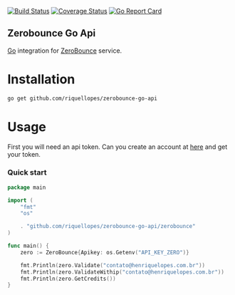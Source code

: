 [![Build Status](https://travis-ci.org/riquellopes/zerobounce-go-api.svg?branch=master)](https://travis-ci.org/riquellopes/zerobounce-go-api)
[![Coverage Status](https://coveralls.io/repos/github/riquellopes/zerobounce-go-api/badge.svg?branch=master)](https://coveralls.io/github/riquellopes/zerobounce-go-api?branch=master)
[![Go Report Card](https://goreportcard.com/badge/github.com/riquellopes/zerobounce-go-api)](https://goreportcard.com/report/github.com/riquellopes/zerobounce-go-api)

Zerobounce Go Api
-----------------
[Go](http://golang.org) integration for [ZeroBounce](https://www.zerobounce.net/) service.

# Installation #
```sh
go get github.com/riquellopes/zerobounce-go-api
```

# Usage #
First you will need an api token. Can you create an account at [here](https://www.zerobounce.net/members/register/) and get your token.

### Quick start ###
```go
package main

import (
    "fmt"
    "os"

    . "github.com/riquellopes/zerobounce-go-api/zerobounce"
)

func main() {
    zero := ZeroBounce{Apikey: os.Getenv("API_KEY_ZERO")}

    fmt.Println(zero.Validate("contato@henriquelopes.com.br"))
    fmt.Println(zero.ValidateWithip("contato@henriquelopes.com.br"))
    fmt.Println(zero.GetCredits())
}
```
